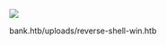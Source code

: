 ![](Maszyny/Linux/Bank/Pasted%20image%2020210813131816.png)

bank.htb/uploads/reverse-shell-win.htb
